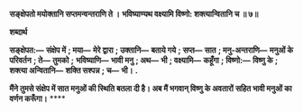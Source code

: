 **सङ्क्षेपतो मयोक्तानि सप्तमन्वन्तराणि ते ।** **भविष्याण्यथ वक्ष्यामि विष्णो: शक्त्यान्वितानि च ॥ ७॥** 

**शब्दार्थ** 

**सङ्क्षेपत:—** **संक्षेप में** **; मया—** **मेरे द्वारा** **; उक्तानि—** **बताये गये** **; सप्त—** **सात** **; मनु-अन्तराणि—** **मनुओं के परिवर्तन** **; ते—** **तुमको** **;** **भविष्याणि—** **भावी मनु** **; अथ—** **भी** **; वक्ष्यामि—** **कहूँगा** **; विष्णो:—** **विष्णु के** **; शक्त्या अन्वितानि—** **शक्ति सश्पन्न** **; च—** **भी।** **.** 

**मैंने तुमसे संक्षेप में सात मनुओं की स्थिति बतला दी है। अब मैं भगवान् विष्णु के अवतारों** **सहित भावी मनुओं का वर्णन करूँगा।** **** 